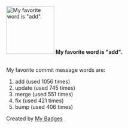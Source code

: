 <img src="https://my-badges.github.io/my-badges/favorite-word.png" alt="My favorite word is &quot;add&quot;." title="My favorite word is &quot;add&quot;." width="128">
<strong>My favorite word is &quot;add&quot;.</strong>
<br><br>

My favorite commit message words are:

1. add (used 1056 times)
2. update (used 745 times)
3. merge (used 551 times)
4. fix (used 421 times)
5. bump (used 406 times)


Created by <a href="https://github.com/my-badges/my-badges">My Badges</a>